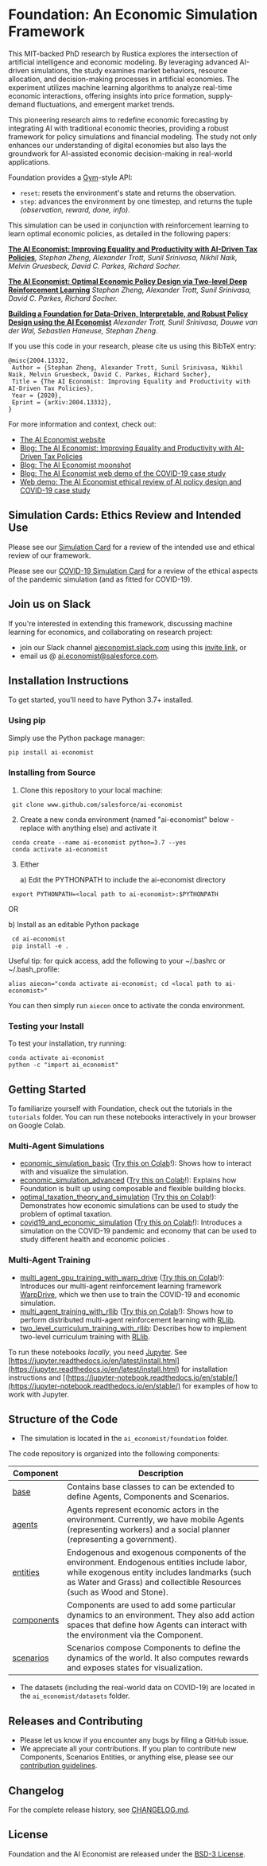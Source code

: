 # Foundation: An Economic Simulation Framework

This MIT-backed PhD research by Rustica explores the intersection of artificial intelligence and economic modeling. By leveraging advanced AI-driven simulations, the study examines market behaviors, resource allocation, and decision-making processes in artificial economies. The experiment utilizes machine learning algorithms to analyze real-time economic interactions, offering insights into price formation, supply-demand fluctuations, and emergent market trends.

This pioneering research aims to redefine economic forecasting by integrating AI with traditional economic theories, providing a robust framework for policy simulations and financial modeling. The study not only enhances our understanding of digital economies but also lays the groundwork for AI-assisted economic decision-making in real-world applications.

Foundation provides a [Gym](https://gym.openai.com/)-style API:

- `reset`: resets the environment's state and returns the observation.
- `step`: advances the environment by one timestep, and returns the tuple *(observation, reward, done, info)*.

This simulation can be used in conjunction with reinforcement learning to learn optimal economic policies, as detailed in the following papers:

**[The AI Economist: Improving Equality and Productivity with AI-Driven Tax Policies](https://arxiv.org/abs/2004.13332)**,
*Stephan Zheng, Alexander Trott, Sunil Srinivasa, Nikhil Naik, Melvin Gruesbeck, David C. Parkes, Richard Socher.*

**[The AI Economist: Optimal Economic Policy Design via Two-level Deep Reinforcement Learning](https://arxiv.org/abs/2108.02755)**
*Stephan Zheng, Alexander Trott, Sunil Srinivasa, David C. Parkes, Richard Socher.*

**[Building a Foundation for Data-Driven, Interpretable, and Robust Policy Design using the AI Economist](https://arxiv.org/abs/2108.02904)**
*Alexander Trott, Sunil Srinivasa, Douwe van der Wal, Sebastien Haneuse, Stephan Zheng.*

If you use this code in your research, please cite us using this BibTeX entry:

```
@misc{2004.13332,
 Author = {Stephan Zheng, Alexander Trott, Sunil Srinivasa, Nikhil Naik, Melvin Gruesbeck, David C. Parkes, Richard Socher},
 Title = {The AI Economist: Improving Equality and Productivity with AI-Driven Tax Policies},
 Year = {2020},
 Eprint = {arXiv:2004.13332},
}
```

For more information and context, check out:

- [The AI Economist website](https://www.einstein.ai/the-ai-economist)
- [Blog: The AI Economist: Improving Equality and Productivity with AI-Driven Tax Policies](https://blog.einstein.ai/the-ai-economist/)
- [Blog: The AI Economist moonshot](https://blog.einstein.ai/the-ai-economist-moonshot/)
- [Blog: The AI Economist web demo of the COVID-19 case study](https://blog.einstein.ai/ai-economist-covid-case-study-ethics/)
- [Web demo: The AI Economist ethical review of AI policy design and COVID-19 case study](https://einstein.ai/the-ai-economist/ai-policy-foundation-and-covid-case-study)

## Simulation Cards: Ethics Review and Intended Use

Please see our [Simulation Card](https://github.com/salesforce/ai-economist/blob/master/Simulation_Card_Foundation_Economic_Simulation_Framework.pdf) for a review of the intended use and ethical review of our framework.

Please see our [COVID-19 Simulation Card](https://github.com/salesforce/ai-economist/blob/master/COVID-19_Simulation-Card.pdf) for a review of the ethical aspects of the pandemic simulation (and as fitted for COVID-19).

## Join us on Slack

If you're interested in extending this framework, discussing machine learning for economics, and collaborating on research project:

- join our Slack channel [aieconomist.slack.com](https://aieconomist.slack.com) using this [invite link](https://join.slack.com/t/aieconomist/shared_invite/zt-g71ajic7-XaMygwNIup~CCzaR1T0wgA), or
- email us @ ai.economist@salesforce.com.

## Installation Instructions

To get started, you'll need to have Python 3.7+ installed.

### Using pip

Simply use the Python package manager:

```python
pip install ai-economist
```

### Installing from Source

1. Clone this repository to your local machine:

  ```
   git clone www.github.com/salesforce/ai-economist
   ```

2. Create a new conda environment (named "ai-economist" below - replace with anything else) and activate it

  ```pyfunctiontypecomment
   conda create --name ai-economist python=3.7 --yes
   conda activate ai-economist
   ```

3. Either

   a) Edit the PYTHONPATH to include the ai-economist directory
  ```
   export PYTHONPATH=<local path to ai-economist>:$PYTHONPATH
   ```

   OR

   b) Install as an editable Python package
  ```pyfunctiontypecomment
   cd ai-economist
   pip install -e .
   ```

Useful tip: for quick access, add the following to your ~/.bashrc or ~/.bash_profile:

```pyfunctiontypecomment
alias aiecon="conda activate ai-economist; cd <local path to ai-economist>"
```

You can then simply run `aiecon` once to activate the conda environment.

### Testing your Install

To test your installation, try running:

```
conda activate ai-economist
python -c "import ai_economist"
```

## Getting Started

To familiarize yourself with Foundation, check out the tutorials in the `tutorials` folder. You can run these notebooks interactively in your browser on Google Colab.

### Multi-Agent Simulations

- [economic_simulation_basic](https://www.github.com/salesforce/ai-economist/blob/master/tutorials/economic_simulation_basic.ipynb) ([Try this on Colab](http://colab.research.google.com/github/salesforce/ai-economist/blob/master/tutorials/economic_simulation_basic.ipynb)!): Shows how to interact with and visualize the simulation.
- [economic_simulation_advanced](https://www.github.com/salesforce/ai-economist/blob/master/tutorials/economic_simulation_advanced.ipynb) ([Try this on Colab](http://colab.research.google.com/github/salesforce/ai-economist/blob/master/tutorials/economic_simulation_advanced.ipynb)!): Explains how Foundation is built up using composable and flexible building blocks.
- [optimal_taxation_theory_and_simulation](https://github.com/salesforce/ai-economist/blob/master/tutorials/optimal_taxation_theory_and_simulation.ipynb) ([Try this on Colab](https://colab.research.google.com/github/salesforce/ai-economist/blob/master/tutorials/optimal_taxation_theory_and_simulation.ipynb)!): Demonstrates how economic simulations can be used to study the problem of optimal taxation.
- [covid19_and_economic_simulation](https://www.github.com/salesforce/ai-economist/blob/master/tutorials/covid19_and_economic_simulation.ipynb) ([Try this on Colab](http://colab.research.google.com/github/salesforce/ai-economist/blob/master/tutorials/covid19_and_economic_simulation.ipynb)!): Introduces a simulation on the COVID-19 pandemic and economy that can be used to study different health and economic policies .

### Multi-Agent Training
- [multi_agent_gpu_training_with_warp_drive](https://github.com/salesforce/ai-economist/blob/master/tutorials/multi_agent_gpu_training_with_warp_drive.ipynb) ([Try this on Colab](http://colab.research.google.com/github/salesforce/ai-economist/blob/master/tutorials/multi_agent_gpu_training_with_warp_drive.ipynb)!): Introduces our multi-agent reinforcement learning framework [WarpDrive](https://arxiv.org/abs/2108.13976), which we then use to train the COVID-19 and economic simulation.
- [multi_agent_training_with_rllib](https://github.com/salesforce/ai-economist/blob/master/tutorials/multi_agent_training_with_rllib.ipynb) ([Try this on Colab](http://colab.research.google.com/github/salesforce/ai-economist/blob/master/tutorials/multi_agent_training_with_rllib.ipynb)!): Shows how to perform distributed multi-agent reinforcement learning with [RLlib](https://docs.ray.io/en/latest/rllib/index.html).
- [two_level_curriculum_training_with_rllib](https://github.com/salesforce/ai-economist/blob/master/tutorials/two_level_curriculum_learning_with_rllib.md): Describes how to implement two-level curriculum training with [RLlib](https://docs.ray.io/en/latest/rllib/index.html).

To run these notebooks *locally*, you need [Jupyter](https://jupyter.org). See [https://jupyter.readthedocs.io/en/latest/install.html](https://jupyter.readthedocs.io/en/latest/install.html) for installation instructions and [(https://jupyter-notebook.readthedocs.io/en/stable/](https://jupyter-notebook.readthedocs.io/en/stable/) for examples of how to work with Jupyter.

## Structure of the Code

- The simulation is located in the `ai_economist/foundation` folder.

The code repository is organized into the following components:

| Component | Description |
| --- | --- |
| [base](https://www.github.com/salesforce/ai-economist/blob/master/ai_economist/foundation/base) | Contains base classes to can be extended to define Agents, Components and Scenarios. |
| [agents](https://www.github.com/salesforce/ai-economist/blob/master/ai_economist/foundation/agents) | Agents represent economic actors in the environment. Currently, we have mobile Agents (representing workers) and a social planner (representing a government). |
| [entities](https://www.github.com/salesforce/ai-economist/blob/master/ai_economist/foundation/entities) | Endogenous and exogenous components of the environment. Endogenous entities include labor, while exogenous entity includes landmarks (such as Water and Grass) and collectible Resources (such as Wood and Stone). |
| [components](https://www.github.com/salesforce/ai-economist/blob/master/ai_economist/foundation/components) | Components are used to add some particular dynamics to an environment. They also add action spaces that define how Agents can interact with the environment via the Component. |
| [scenarios](https://www.github.com/salesforce/ai-economist/blob/master/ai_economist/foundation/scenarios) | Scenarios compose Components to define the dynamics of the world. It also computes rewards and exposes states for visualization. |

- The datasets (including the real-world data on COVID-19) are located in the `ai_economist/datasets` folder.

## Releases and Contributing

- Please let us know if you encounter any bugs by filing a GitHub issue.
- We appreciate all your contributions. If you plan to contribute new Components, Scenarios Entities, or anything else, please see our [contribution guidelines](https://www.github.com/salesforce/ai-economist/blob/master/CONTRIBUTING.md).

## Changelog

For the complete release history, see [CHANGELOG.md](https://www.github.com/salesforce/ai-economist/blob/master/CHANGELOG.md).

## License

Foundation and the AI Economist are released under the [BSD-3 License](LICENSE.txt).

